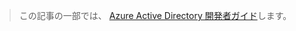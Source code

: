 > この記事の一部では、 [Azure Active Directory 開発者ガイド](../articles/active-directory/active-directory-developers-guide.md)します。
